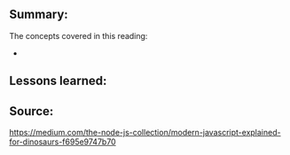 ## Summary:
The concepts covered in this reading:

* 

## Lessons learned:


## Source:
https://medium.com/the-node-js-collection/modern-javascript-explained-for-dinosaurs-f695e9747b70